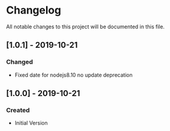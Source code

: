 # Changelog
All notable changes to this project will be documented in this file.

## [1.0.1] - 2019-10-21
### Changed
- Fixed date for nodejs8.10 no update deprecation

## [1.0.0] - 2019-10-21
### Created
- Initial Version
